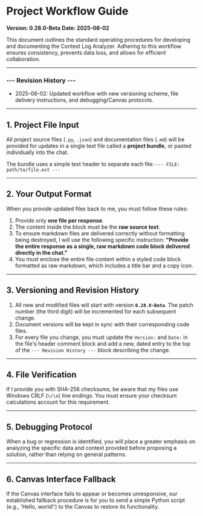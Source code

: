 # Project Workflow Guide

**Version: 0.28.0-Beta**
**Date: 2025-08-02**

This document outlines the standard operating procedures for developing and documenting the Contest Log Analyzer. Adhering to this workflow ensures consistency, prevents data loss, and allows for efficient collaboration.

---
### --- Revision History ---
- 2025-08-02: Updated workflow with new versioning scheme, file delivery instructions, and debugging/Canvas protocols.
---

## 1. Project File Input

All project source files (`.py`, `.json`) and documentation files (`.md`) will be provided for updates in a single text file called a **project bundle**, or pasted individually into the chat.

The bundle uses a simple text header to separate each file:
`--- FILE: path/to/file.ext ---`

---

## 2. Your Output Format

When you provide updated files back to me, you must follow these rules:

1.  Provide only **one file per response**.
2.  The content inside the block must be the **raw source text**.
3.  To ensure markdown files are delivered correctly without formatting being destroyed, I will use the following specific instruction: **"Provide the entire response as a single, raw markdown code block delivered directly in the chat."**
4.  You must enclose the entire file content within a styled code block formatted as raw markdown, which includes a title bar and a copy icon.

---

## 3. Versioning and Revision History

1.  All new and modified files will start with version **`0.28.0-Beta`**. The patch number (the third digit) will be incremented for each subsequent change.
2.  Document versions will be kept in sync with their corresponding code files.
3.  For every file you change, you must update the `Version:` and `Date:` in the file's header comment block and add a new, dated entry to the top of the `--- Revision History ---` block describing the change.

---

## 4. File Verification

If I provide you with SHA-256 checksums, be aware that my files use Windows CRLF (`\r\n`) line endings. You must ensure your checksum calculations account for this requirement.

---

## 5. Debugging Protocol

When a bug or regression is identified, you will place a greater emphasis on analyzing the specific data and context provided before proposing a solution, rather than relying on general patterns.

---

## 6. Canvas Interface Fallback

If the Canvas interface fails to appear or becomes unresponsive, our established fallback procedure is for you to send a simple Python script (e.g., 'Hello, world!') to the Canvas to restore its functionality.